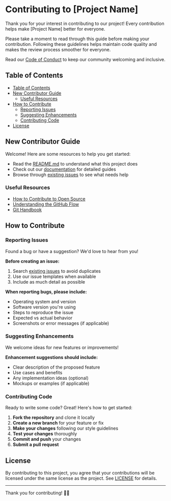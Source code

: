 # Contributing to [Project Name] <!-- omit in toc -->

Thank you for your interest in contributing to our project! Every contribution helps make [Project Name] better for everyone. 

Please take a moment to read through this guide before making your contribution. Following these guidelines helps maintain code quality and makes the review process smoother for everyone.

Read our [Code of Conduct](https://github.com/vvulpes-de/.github/blob/main/.github/CODE_OF_CONDUCT.md) to keep our community welcoming and inclusive.

## Table of Contents

- [Table of Contents](#table-of-contents)
- [New Contributor Guide](#new-contributor-guide)
  - [Useful Resources](#useful-resources)
- [How to Contribute](#how-to-contribute)
  - [Reporting Issues](#reporting-issues)
  - [Suggesting Enhancements](#suggesting-enhancements)
  - [Contributing Code](#contributing-code)
- [License](#license)

## New Contributor Guide

Welcome! Here are some resources to help you get started:

- Read the [README.md](../../README.md) to understand what this project does
- Check out our [documentation](https://github.com/vvulpes-de/.github/tree/main/docs/) for detailed guides
- Browse through [existing issues](../../issues) to see what needs help

### Useful Resources

- [How to Contribute to Open Source](https://opensource.guide/how-to-contribute/)
- [Understanding the GitHub Flow](https://guides.github.com/introduction/flow/)
- [Git Handbook](https://guides.github.com/introduction/git-handbook/)


## How to Contribute

### Reporting Issues

Found a bug or have a suggestion? We'd love to hear from you!

**Before creating an issue:**
1. Search [existing issues](../../issues) to avoid duplicates
2. Use our issue templates when available
3. Include as much detail as possible

**When reporting bugs, please include:**
- Operating system and version
- Software version you're using
- Steps to reproduce the issue
- Expected vs actual behavior
- Screenshots or error messages (if applicable)

### Suggesting Enhancements

We welcome ideas for new features or improvements!

**Enhancement suggestions should include:**
- Clear description of the proposed feature
- Use cases and benefits
- Any implementation ideas (optional)
- Mockups or examples (if applicable)

### Contributing Code

Ready to write some code? Great! Here's how to get started:

1. **Fork the repository** and clone it locally
2. **Create a new branch** for your feature or fix
3. **Make your changes** following our style guidelines
4. **Test your changes** thoroughly
5. **Commit and push** your changes
6. **Submit a pull request**


## License

By contributing to this project, you agree that your contributions will be licensed under the same license as the project. See [LICENSE](https://github.com/vvulpes-de/.github/blob/main/LICENSE) for details.

---

Thank you for contributing! :tada::tada:
